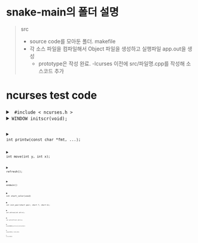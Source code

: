 # snake-main의 폴더 설명
> src
> * source code를 모아둔 폴더.
> makefile
> * 각 소스 파일을 컴파일해서 Object 파일을 생성하고 실행파일 app.out을 생성
>   - prototype은 작성 완료. -lcurses 이전에 src/파일명.cpp를 작성해 소스코드 추가

# ncurses test code
<details>
<summary>
<code> #include &lt; ncurses.h &gt; </code>
</summary>
ncurses 라이브러리를 사용하는 C/C++ 프로그램들의  컴파일을 위해 <ncurses.h> 헤더파일을 포함하여야 한다
</details>

<details>
<summary>
<code>WINDOW initscr(void);
</summary>
initscr() 함수를  반드시 먼저 호출하여 터미널을 초기화하여야 한다. initscr() 함수는 'stdscr' 이라 일컫는 기본 윈도우를 생성한다.
</details>

<details>
<summary>
<code>int printw(const char *fmt, ...);
</summary>
stdscr 인 기본 윈도우 내에 (y, x) 위치에 문자열을 출력한다. 프로그램에서는 커서 위치가 0, 0 이기 때문에 현재 윈도우의 좌상단에 문자열을 출력한다.
</details>

<details>
<summary>
<code>int move(int y, int x);
</summary>
해당 좌표에 커서를 넘겨준다. 첫 번째 인자에는 y좌표, 두 번째 인자에는 x좌표를 파라미터로 가진다.
</details>

<details>
<summary>
<code>refresh();
</summary>
실제로 printw 함수를 실행한다고 바로 화면에 문자열이 출력되는 것이 아니다.
함수 printw 는 기본 윈도우에 문자열을 쓰고, 화면에 출력은 하지 않는다. 즉 윈도우 버퍼에 데이터를 쓰기만 함을 의미한다.
윈도우의 버퍼의 내용을 화면에 출력하기 위해서는 refresh() 함수를 호출여야 한다.
</details>

<details>
<summary>
<code>endwin()
</summary>
최종 ncurses 모드를 종료하여야 한다.  이를 생략하면 프로그램 종료 후 터미널이 비정상적으로 동작할 수 있다.
함수 endwin() 는 ncurses 에 의해 점유되었던 메모리의 해제 후, 터미널을 일반 모드로 변경한다.
</details>

<details>
<summary>
<code>int start_color(void)
</summary>
ncurses에 color attribute 사용 선언
</details>

<details>
<summary>
<code>int init_pair(short pair, short f, short b);
</summary>
색 attribute를 설정한다. 한쌍의 색 속성을 설정
인자 (숫자, 폰트색, 폰트배경색)
ex) init_pair(1, COLOR_RED, COLOR_WHITE);
1번 팔레트
폰트 색상 : 빨간색, 폰트 배경 색상 : 흰색
반환값 : 성공 시 0, 실패 시 -1
</details>

<details>
<summary>
<code>int attron(int attrs);
</summary>
적용할 속성 설정
ex) attron(COLOR_PAIR(1))
1번 팔레트 사용
반환값
성공 시 0, 실패 시 -1
</details>

<details>
<summary>
<code>int attroff(int attrs);
</summary>
attribute의 해제
printw 함수 출력전 속성을 키고 끄는 함수이다. 인자로 COLOR_PAIR을 넣어주면 앞에 초기화 해주었던 pair의 속성이 활성화 된다
</details>

<details>
<summary>
<code>box(WINDOW,vertical,horizontal)
</summary>
윈도우의 테두리를 생성한다.
</details>

<details>
<summary>
<code>wbkgd(WINDOW, COLOR_PAIR)
</summary>
윈도우의 백그라운드컬러를 조정한다.
</details>

<details>
<summary>
<code>delwin(WINDOW)
</summary>
생성한 서브 WINDOW를 삭제한다.
</detail>

### 함수 사용 시 여기에 설명 혹은 소스코드에 주석처리